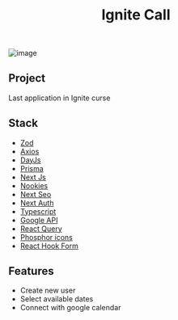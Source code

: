 <h1 align="center">Ignite Call</h1>
<br/>

![image](https://user-images.githubusercontent.com/53982668/211230953-a6c211a9-2a32-4c39-b147-ffa292d2871c.png)

<h2>Project</h2>
<p>Last application in Ignite curse</p>

<h2>Stack</h2>
<ul>
  <li><a href="https://github.com/colinhacks/zod">Zod</a></li>
  <li><a href="https://axios-http.com/ptbr/docs/intro">Axios</a></li>
  <li><a href="https://day.js.org/">DayJs</a></li>
  <li><a href="https://www.prisma.io/">Prisma</a></li>
  <li><a href="https://nextjs.org/">Next Js</a></li>
  <li><a href="https://github.com/maticzav/nookies">Nookies</a></li>
  <li><a href="https://github.com/garmeeh/next-seo">Next Seo</a></li>
  <li><a href="https://next-auth.js.org/">Next Auth</a></li>
  <li><a href="https://www.typescriptlang.org/">Typescript</a></li>
  <li><a href="https://cloud.google.com/apis?utm_source=google&utm_medium=cpc&utm_campaign=latam-BR-all-pt-dr-SKWS-all-all-trial-p-dr-1605194-LUAC0015755&utm_content=text-ad-none-any-DEV_c-CRE_534667502763-ADGP_Hybrid%20%7C%20SKWS%20-%20PHR%20%7C%20Txt%20~%20API-Management_General-KWID_43700065166693636-kwd-152051905&utm_term=KW_api-ST_API&gclid=CjwKCAiAleOeBhBdEiwAfgmXf1Z6kFEyt1kkOjEvSclRD_V7c9j6TtPMqK4m99DYBn1cWQYuEHKX_RoCYa8QAvD_BwE&gclsrc=aw.ds">Google API</a></li>
  <li><a href="https://react-query-v3.tanstack.com/">React Query</a></li>
  <li><a href="https://phosphoricons.com/">Phosphor icons</a></li>
  <li><a href="https://react-hook-form.com/">React Hook Form</a></li>
</ul>

<h2>Features</h2>
<ul>
  <li>Create new user</li>
  <li>Select available dates</li>
  <li>Connect with google calendar</li>
</ul>


